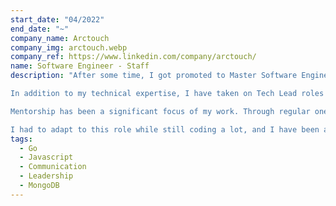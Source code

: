 ```yaml
---
start_date: "04/2022"
end_date: "~"
company_name: Arctouch
company_img: arctouch.webp
company_ref: https://www.linkedin.com/company/arctouch/
name: Software Engineer - Staff
description: "After some time, I got promoted to Master Software Engineer (Staff Level), which meant my responsibilities expanded beyond my previous role as a Senior Software Engineer.

In addition to my technical expertise, I have taken on Tech Lead roles and contribute to the strategic development path for projects, and teams, working closely with managers to plan and chart strategies. I collaborate with the management team to identify areas of improvement and growth opportunities for the team members.

Mentorship has been a significant focus of my work. Through regular one-on-one sessions and group mentorship programs, I am helping them navigate challenges and equipping them with the tools they need to succeed.

I had to adapt to this role while still coding a lot, and I have been able to balance both roles. Most of the time, I worked in this role with Golang, React.js, and AWS. I have also worked closely with the DevOps team to improve our CI/CD pipelines and our code quality and security."
tags:
  - Go
  - Javascript
  - Communication
  - Leadership
  - MongoDB
---
```

